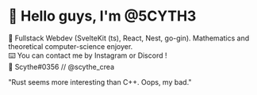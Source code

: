 # 🎐 Hello guys, I'm @5CYTH3
🔬 Fullstack Webdev (SvelteKit (ts), React, Nest, go-gin). Mathematics and theoretical computer-science enjoyer.<br>
⌨️ You can contact me by Instagram or Discord !<br>
📡 Scythe#0356 // @scythe_crea

"Rust seems more interesting than C++. Oops, my bad."
